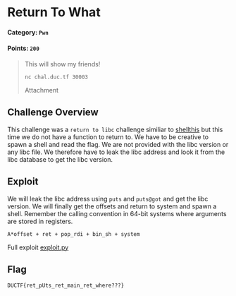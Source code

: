 # Return To What

#### Category: `Pwn`
#### Points: `200`

> This will show my friends!
>
> `nc chal.duc.tf 30003`
>
> Attachment 

## Challenge Overview

This challenge was a `return to libc` challenge similiar to [shellthis](https://github.com/fr334aks/DownUnderCTF_2020/blob/master/shell_this) but this time we do not have a function to return to. We have to be creative to spawn a shell and read the flag. We are not provided with the libc version or any libc file. We therefore have to leak the libc address and look it from the libc database to get the libc version.

## Exploit

We will leak the libc address using `puts` and `puts@got` and get the libc version. We will finally get the offsets and return to system and spawn a shell.
Remember the calling convention in 64-bit systems where arguments are stored in registers.

`A*offset + ret + pop_rdi + bin_sh + system`

Full exploit [exploit.py](exploit.py)

## Flag

`DUCTF{ret_pUts_ret_main_ret_where???}`



